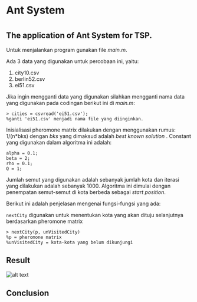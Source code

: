 #
# Ant System
#
## The application of Ant System for TSP.

Untuk menjalankan program gunakan file *main.m*. 

Ada 3 data yang digunakan untuk percobaan ini, yaitu:
1. city10.csv
2. berlin52.csv
3. ei51.csv

Jika ingin mengganti data yang digunakan silahkan mengganti nama data yang digunakan pada codingan berikut ini di *main.m*:
```
> cities = csvread('ei51.csv'); 
%ganti 'ei51.csv' menjadi nama file yang diinginkan.
```

Inisialisasi pheromone matrix dilakukan dengan menggunakan rumus: 1/(n*bks) dengan *bks* yang dimaksud adalah *best known solution* .
Constant yang digunakan dalam algoritma ini adalah:
```
alpha = 0.1;
beta = 2;
rho = 0.1;
Q = 1;
```

Jumlah semut yang digunakan adalah sebanyak jumlah kota dan iterasi yang dilakukan adalah sebanyak 1000.
Algoritma ini dimulai dengan penempatan semut-semut di kota berbeda sebagai *start position*. 

Berikut ini adalah penjelasan mengenai fungsi-fungsi yang ada:

`nextCity` digunakan untuk menentukan kota yang akan dituju selanjutnya berdasarkan pheromone matrix
```
> nextCity(p, unVisitedCity)
%p = pheromone matrix
%unVisitedCity = kota-kota yang belum dikunjungi
```


 




## Result



![alt text](https://lh3.googleusercontent.com/q1C_PmuDNE_zrMm5VLqoEAD8sEn6lGiHg6-xtla9iXETkPb58chDmmuuz3m8eEVAlNPoP0TvpIBQV3Q=w1366-h643 "Boxplot")

## Conclusion
